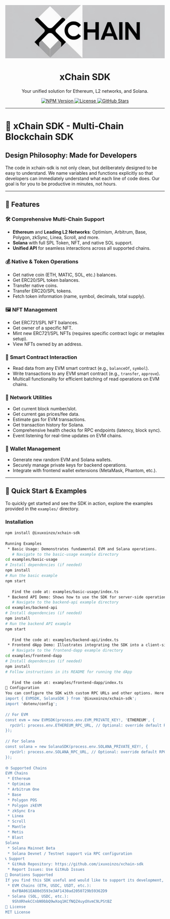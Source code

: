 <p align="center">
  <img src="assets/8fx443.jpg" alt="xChain SDK Logo" width="600"/>
</p>

<h1 align="center">xChain SDK</h1>

<p align="center">
  Your unified solution for Ethereum, L2 networks, and Solana.
</p>

<p align="center">
    <a href="https://www.npmjs.com/package/@ixuxoinzo/xchain-sdk">
    <img src="https://img.shields.io/npm/v/@ixuxoinzo/xchain-sdk.svg" alt="NPM Version">
  </a>
  <a href="https://github.com/ixuxoinzo/xchain-sdk/blob/main/LICENSE">
    <img src="https://img.shields.io/npm/l/@ixuxoinzo/xchain-sdk.svg" alt="License">
  </a>
    <a href="https://github.com/ixuxoinzo/xchain-sdk/stargazers">
    <img src="https://img.shields.io/github/stars/ixuxoinzo/xchain-sdk.svg" alt="GitHub Stars">
  </a>
</p>

---

# 🚀 xChain SDK - Multi-Chain Blockchain SDK

## Design Philosophy: Made for Developers
The code in xchain-sdk is not only clean, but deliberately designed to be easy to understand. We name variables and functions explicitly so that developers can immediately understand what each line of code does. Our goal is for you to be productive in minutes, not hours.

---

## 🌟 Features

### 🛠 **Comprehensive Multi-Chain Support**
- **Ethereum** and **Leading L2 Networks**: Optimism, Arbitrum, Base, Polygon, zkSync, Linea, Scroll, and more.
- **Solana** with full SPL Token, NFT, and native SOL support.
- **Unified API** for seamless interactions across all supported chains.

### 💰 **Native & Token Operations**
- Get native coin (ETH, MATIC, SOL, etc.) balances.
- Get ERC20/SPL token balances.
- Transfer native coins.
- Transfer ERC20/SPL tokens.
- Fetch token information (name, symbol, decimals, total supply).

### 🖼 **NFT Management**
- Get ERC721/SPL NFT balances.
- Get owner of a specific NFT.
- Mint new ERC721/SPL NFTs (requires specific contract logic or metaplex setup).
- View NFTs owned by an address.

### 📝 **Smart Contract Interaction**
- Read data from any EVM smart contract (e.g., `balanceOf`, `symbol`).
- Write transactions to any EVM smart contract (e.g., `transfer`, `approve`).
- Multicall functionality for efficient batching of read operations on EVM chains.

### 📡 **Network Utilities**
- Get current block number/slot.
- Get current gas prices/fee data.
- Estimate gas for EVM transactions.
- Get transaction history for Solana.
- Comprehensive health checks for RPC endpoints (latency, block sync).
- Event listening for real-time updates on EVM chains.

### 🔑 **Wallet Management**
- Generate new random EVM and Solana wallets.
- Securely manage private keys for backend operations.
- Integrate with frontend wallet extensions (MetaMask, Phantom, etc.).

---

## 🚀 Quick Start & Examples

To quickly get started and see the SDK in action, explore the examples provided in the `examples/` directory.

### Installation

```bash
npm install @ixuxoinzo/xchain-sdk

Running Examples
 * Basic Usage: Demonstrates fundamental EVM and Solana operations.
   # Navigate to the basic-usage example directory
cd examples/basic-usage
# Install dependencies (if needed)
npm install
# Run the basic example
npm start

   Find the code at: examples/basic-usage/index.ts
 * Backend API Demo: Shows how to use the SDK for server-side operations.
   # Navigate to the backend-api example directory
cd examples/backend-api
# Install dependencies (if needed)
npm install
# Run the backend API example
npm start

   Find the code at: examples/backend-api/index.ts
 * Frontend dApp Demo: Illustrates integrating the SDK into a client-side application.
   # Navigate to the frontend-dapp example directory
cd examples/frontend-dapp
# Install dependencies (if needed)
npm install
# Follow instructions in its README for running the dApp

   Find the code at: examples/frontend-dapp/index.ts
🔧 Configuration
You can configure the SDK with custom RPC URLs and other options. Here's an example:
import { EVMSDK, SolanaSDK } from '@ixuxoinzo/xchain-sdk';
import 'dotenv/config';

// For EVM
const evm = new EVMSDK(process.env.EVM_PRIVATE_KEY!, 'ETHEREUM', {
  rpcUrl: process.env.ETHEREUM_RPC_URL, // Optional: override default RPC
});

// For Solana
const solana = new SolanaSDK(process.env.SOLANA_PRIVATE_KEY!, {
  rpcUrl: process.env.SOLANA_RPC_URL, // Optional: override default RPC
});

🌐 Supported Chains
EVM Chains
 * Ethereum
 * Optimism
 * Arbitrum One
 * Base
 * Polygon POS
 * Polygon zkEVM
 * zkSync Era
 * Linea
 * Scroll
 * Mantle
 * Metis
 * Blast
Solana
 * Solana Mainnet Beta
 * Solana Devnet / Testnet support via RPC configuration
📞 Support
 * GitHub Repository: https://github.com/ixuxoinzo/xchain-sdk
 * Report Issues: Use GitHub Issues
🙏 Donations Supported
If you find this SDK useful and would like to support its development, any contributions are greatly appreciated!
 * EVM Chains (ETH, USDC, USDT, etc.):
   0xFBA061EA80d3593e3AF1430ad2050729b59362D9
 * Solana (SOL, USDC, etc.):
   9ShXRhekCCnbN9bbQ9wXoq1KCfNQZ4uydXvmC9LPStBZ
📄 License
MIT License

